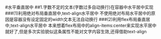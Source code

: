 #水平垂直居中
##1.字数不定的文本(字数过多自动换行)在容器中水平居中实现
###(1)利用绝对布局垂直居中,text-align水平居中
不使用绝对布局水平居中的原因是容器没有设定固定的width文本无法自动换行
###(2)利用flex布局垂直居中,text-align水平居中
本来想着flex布局中的align-items:center来实现水平居中就好了,但是多次实验貌似这条属性不能对文字内容生效,还得借助text-align
